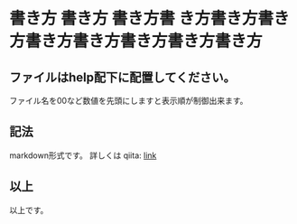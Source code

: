 # 書き方 書き方&nbsp;書き方書    き方書き方書き方書き方書き方書き方書き方書き方

## ファイルはhelp配下に配置してください。
ファイル名を00など数値を先頭にしますと表示順が制御出来ます。

## 記法
markdown形式です。
詳しくは
qiita: [link](http://qiita.com/items/c686397e4a0f4f11683d "記法")

## 以上
以上です。

